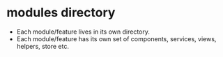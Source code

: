 # modules directory

- Each module/feature lives in its own directory.
- Each module/feature has its own set of components, services, views, helpers, store etc.
